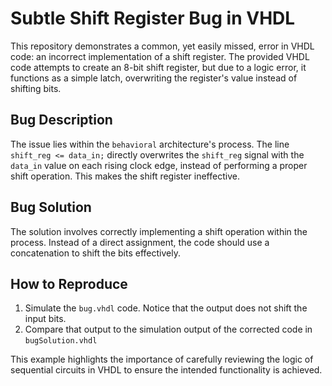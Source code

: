# Subtle Shift Register Bug in VHDL

This repository demonstrates a common, yet easily missed, error in VHDL code: an incorrect implementation of a shift register. The provided VHDL code attempts to create an 8-bit shift register, but due to a logic error, it functions as a simple latch, overwriting the register's value instead of shifting bits.

## Bug Description

The issue lies within the `behavioral` architecture's process. The line `shift_reg <= data_in;` directly overwrites the `shift_reg` signal with the `data_in` value on each rising clock edge, instead of performing a proper shift operation. This makes the shift register ineffective.

## Bug Solution

The solution involves correctly implementing a shift operation within the process.  Instead of a direct assignment, the code should use a concatenation to shift the bits effectively.

## How to Reproduce

1.  Simulate the `bug.vhdl` code.  Notice that the output does not shift the input bits.
2. Compare that output to the simulation output of the corrected code in `bugSolution.vhdl`

This example highlights the importance of carefully reviewing the logic of sequential circuits in VHDL to ensure the intended functionality is achieved.